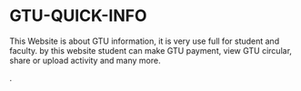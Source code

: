 # GTU-QUICK-INFO
This Website is about GTU information, it is very use full for student and faculty. by this 
website student can make GTU payment, view GTU circular, share or upload activity and 
many more.


.
